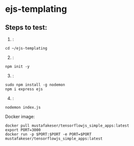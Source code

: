 # ejs-templating
 

## Steps to test:

1. : 
```
cd ~/ejs-templating
```
2. :
```
npm init -y
```


3. :
```
sudo npm install -g nodemon
npm i express ejs
```

4. :
 
```
nodemon index.js
```


Docker image:
```
docker pull mustafakeser/tensorflowjs_simple_apps:latest
export PORT=3000
docker run -p $PORT:$PORT -e PORT=$PORT mustafakeser/tensorflowjs_simple_apps:latest
```